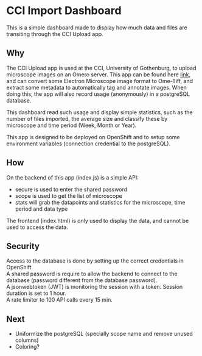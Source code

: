 # CCI Import Dashboard

This is a simple dashboard made to display how much data and files are transiting through the CCI Upload app.

## Why
The CCI Upload app is used at the CCI, University of Gothenburg, to upload microscope images on an Omero server. This app can be found here [link](https://github.com/CCI-GU-Sweden/Omero_GU/tree/test/main), and can convert some Electron Microscope image format to Ome-Tiff, and extract some metadata to automatically tag and annotate images. When doing this, the app will also record usage (anonymously) in a postgreSQL database.

This dashboard read such usage and display simple statistics, such as the number of files imported, the average size and classify these by microscope and time period (Week, Month or Year).

This app is designed to be deployed on OpenShift and to setup some environment variables (connection credential to the postgreSQL).

## How
On the backend of this app (index.js) is a simple API:  
- secure is used to enter the shared password
- scope is used to get the list of microscope
- stats will grab the datapoints and statistics for the microscope, time period and data type

The frontend (index.html) is only used to display the data, and cannot be used to access the data.

## Security
Access to the database is done by setting up the correct credentials in OpenShift.  
A shared password is require to allow the backend to connect to the database (password different from the database password).  
A jsonwebtoken (JWT) is monitoring the session with a token. Session duration is set to 1 hour.  
A rate limiter to 100 API calls every 15 min.  

## Next
- Uniformize the postgreSQL (specially scope name and remove unused columns)
- Coloring?

